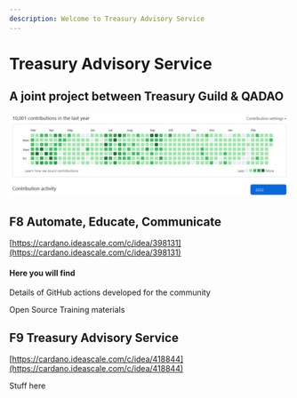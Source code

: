 ```yaml
---
description: Welcome to Treasury Advisory Service
---
```


# Treasury Advisory Service

## A joint project between Treasury Guild & QADAO&#x20;

![](<.gitbook/assets/2022-03-08 (4).png>)

## F8 Automate, Educate, Communicate

[https://cardano.ideascale.com/c/idea/398131](https://cardano.ideascale.com/c/idea/398131)

#### Here you will find&#x20;

Details of GitHub actions developed for the community

Open Source Training materials

## F9 Treasury Advisory Service

[https://cardano.ideascale.com/c/idea/418844](https://cardano.ideascale.com/c/idea/418844)

Stuff here
